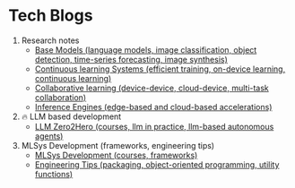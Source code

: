 # Tech Blogs
1. Research notes
   - [Base Models (language models, image classification, object detection, time-series forecasting, image synthesis)](https://everlasting-message-968.notion.site/Base-Models-730a3e1604a64be98d1c3dbb994fd4b5?pvs=4)
   - [Continuous learning Systems (efficient training, on-device learning, continuous learning)](https://everlasting-message-968.notion.site/Continuous-Learning-248cac7aac654a658f07d32bfffb9cf0?pvs=4)
   - [Collaborative learning (device-device, cloud-device, multi-task collaboration)](https://everlasting-message-968.notion.site/Collaborative-Learning-837307a7129e408b8581d6bb81a12ef9?pvs=4)
   - [Inference Engines (edge-based and cloud-based accelerations)](https://everlasting-message-968.notion.site/Inference-Engines-4baa0d68fd15416fbee58ddf05f18c6f?pvs=4)
2. 🔥 LLM based development
   - [LLM Zero2Hero (courses, llm in practice, llm-based autonomous agents)](https://everlasting-message-968.notion.site/LLM-Zero2Hero-0988400d94fa4a0f9e39bd63168ed994?pvs=4) 
3. MLSys Development (frameworks, engineering tips)
   - [MLSys Development (courses, frameworks)](https://everlasting-message-968.notion.site/MLSys-Development-405ddeaf32bb41c2afb25fc81ee1fb17?pvs=4)
   - [Engineering Tips (packaging, object-oriented programming, utility functions)](https://everlasting-message-968.notion.site/q-f4b0c11f8ed2409b8f7b8e98aacd0105?pvs=4)
